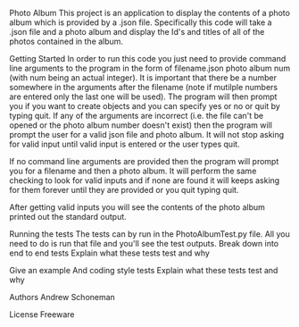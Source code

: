 Photo Album
This project is an application to display the contents of a photo album which is provided by a .json file.
Specifically this code will take a .json file and a photo album and display the Id's and titles of all of
the photos contained in the album.

Getting Started
  In order to run this code you just need to provide command line arguments to the program in the form of
filename.json photo album num (with num being an actual integer). It is important that there be a number somewhere
in the arguments after the filename (note if mutilple numbers are entered only the last one will be used). The
program will then prompt you if you want to create objects and you can specify yes or no or quit by typing quit.
If any of the arguments are incorrect (i.e. the file can't be opened or the photo album number doesn't exist) then
the program will prompt the user for a valid json file and photo album. It will not stop asking for valid input until
valid input is entered or the user types quit.

  If no command line arguments are provided then the program will prompt you for a filename and then a photo album. It will
perform the same checking to look for valid inputs and if none are found it will keeps asking for them forever until they
are provided or you quit typing quit.

After getting valid inputs you will see the contents of the photo album printed out the standard output.


Running the tests
The tests can by run in the PhotoAlbumTest.py file. All you need to do is run that file and you'll see the test outputs.
Break down into end to end tests
Explain what these tests test and why

Give an example
And coding style tests
Explain what these tests test and why


Authors
Andrew Schoneman

License
Freeware
